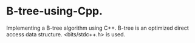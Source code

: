 # B-tree-using-Cpp.
Implementing a B-tree algorithm using C++.
B-tree is an optimized direct access data structure.
<bits/stdc++.h> is used.
